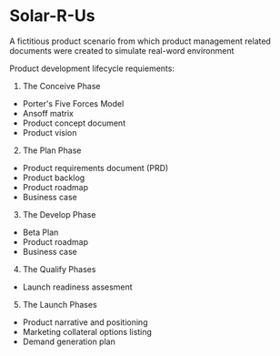 # Solar-R-Us
A fictitious product scenario from which product management related documents were created to simulate real-word environment

Product development lifecycle requiements:
1) The Conceive Phase
  - Porter's Five Forces Model
  - Ansoff matrix
  - Product concept document
  - Product vision
2) The Plan Phase
  - Product requirements document (PRD)
  - Product backlog
  - Product roadmap
  - Business case
3) The Develop Phase
  - Beta Plan
  - Product roadmap
  - Business case
4) The Qualify Phases
  - Launch readiness assesment
5) The Launch Phases
  - Product narrative and positioning
  - Marketing collateral options listing
  - Demand generation plan
